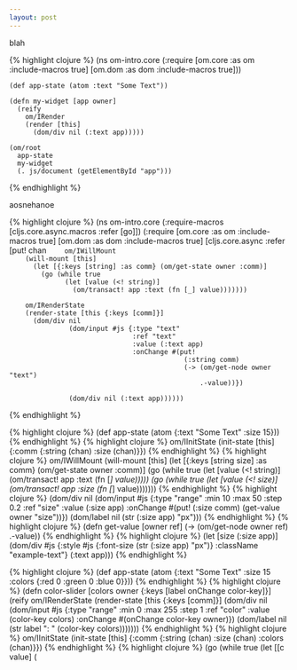 ```yaml
---
layout: post
---
```

blah

{% highlight clojure %}
    (ns om-intro.core
      (:require [om.core :as om :include-macros true]
                [om.dom :as dom :include-macros true]))

    (def app-state (atom :text "Some Text"))

    (defn my-widget [app owner]
      (reify
        om/IRender
        (render [this]
          (dom/div nil (:text app)))))

    (om/root
      app-state
      my-widget
      (. js/document (getElementById "app")))
{% endhighlight %}

aosnehanoe
<div class='highlight example' id="ex1"> </div>
{% highlight clojure %}
    (ns om-intro.core
      (:require-macros [cljs.core.async.macros :refer [go]])
      (:require [om.core :as om :include-macros true]
                [om.dom :as dom :include-macros true]
                [cljs.core.async :refer [put! chan <! sliding-buffer]]))
{% endhighlight %}
{% highlight clojure %}
    (defn my-widget [app owner]
      (reify
        om/IInitState
        (init-state [this]
          {:comm {:string (chan)}})

        om/IWillMount
        (will-mount [this]
          (let [{:keys [string] :as comm} (om/get-state owner :comm)]
            (go (while true
                  (let [value (<! string)]
                    (om/transact! app :text (fn [_] value)))))))

        om/IRenderState
        (render-state [this {:keys [comm]}]
          (dom/div nil
                   (dom/input #js {:type "text"
                                   :ref "text"
                                   :value (:text app)
                                   :onChange #(put!
                                                (:string comm)
                                                (-> (om/get-node owner "text")
                                                    .-value))})

                   (dom/div nil (:text app))))))
{% endhighlight %}
<div class='highlight example' id="ex2"> </div>

{% highlight clojure %}
    (def app-state (atom {:text "Some Text"
                          :size 15}))
{% endhighlight %}
{% highlight clojure %}
    om/IInitState
    (init-state [this]
      {:comm {:string (chan)
              :size (chan)}})
{% endhighlight %}
{% highlight clojure %}
    om/IWillMount
    (will-mount [this]
      (let [{:keys [string size] :as comm} (om/get-state owner :comm)]
        (go (while true
              (let [value (<! string)]
                (om/transact! app :text (fn [_] value)))))
        (go (while true
              (let [value (<! size)]
                (om/transact! app :size (fn [_] value)))))))
{% endhighlight %}
{% highlight clojure %}
    (dom/div nil
            (dom/input #js {:type "range"
                            :min 10
                            :max 50
                            :step 0.2
                            :ref "size"
                            :value (:size app)
                            :onChange #(put!
                                        (:size comm)
                                        (get-value owner "size"))})
            (dom/label nil (str (:size app) "px")))
{% endhighlight %}
{% highlight clojure %}
    (defn get-value [owner ref]
      (-> (om/get-node owner ref)
          .-value))
{% endhighlight %}
{% highlight clojure %}
    (let [size (:size app)]
     (dom/div #js {:style #js {:font-size (str (:size app) "px")}
                   :className "example-text"}
              (:text app)))
{% endhighlight %}
<div class='highlight example' id="ex3"> </div>
{% highlight clojure %}
    (def app-state (atom {:text "Some Text"
                          :size 15
                          :colors {:red 0
                                   :green 0
                                   :blue 0}}))
{% endhighlight %}
{% highlight clojure %}
    (defn color-slider [colors owner {:keys [label onChange color-key]}]
      (reify
        om/IRenderState
        (render-state [this {:keys [comm]}]
          (dom/div nil
                   (dom/input #js {:type "range"
                                   :min 0
                                   :max 255
                                   :step 1
                                   :ref "color"
                                   :value (color-key colors)
                                   :onChange #(onChange color-key owner)})
                   (dom/label nil (str label ": " (color-key colors)))))))
{% endhighlight %}
{% highlight clojure %}
    om/IInitState
    (init-state [this]
      {:comm {:string (chan)
              :size (chan)
              :colors (chan)}})
{% endhighlight %}
{% highlight clojure %}
    (go (while true
          (let [[c value] (<! colors)]
            (om/update! app assoc-in [:colors c] value))))))
{% endhighlight %}
{% highlight clojure %}
    (let [putfn (fn [k o]
                 (put! (:colors comm) [k (get-value o "color")]))]
      (dom/div nil
              (om/build color-slider
                        (:colors app)
                        {:opts {:label "Red"
                                :color-key :red
                                :onChange putfn}})
              (om/build color-slider
                        (:colors app)
                        {:opts {:label "Green"
                                :color-key :green
                                :onChange putfn}})
              (om/build color-slider
                        (:colors app)
                        {:opts {:label "Blue"
                                :color-key :blue
                                :onChange putfn}})))
{% endhighlight %}
{% highlight clojure %}
    (let [size (:size app)
         {:keys [red green blue]} (:colors app)]
     (dom/div #js {:style #js {:font-size (str (:size app) "px")
                               :color (str "rgb(" red "," green "," blue ")")}}
              (:text app)))))))
{% endhighlight %}
<div class='highlight example' id="final"> </div>


<script src="/js/om-intro.js" type="text/javascript"></script>
